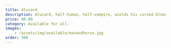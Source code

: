 ```yaml
---
title: Alucard
description: Alucard, half-human, half-vampire, wields his cursed bloodline and mortal heart in a relentless fight to protect humanity from eternal night...and himself.
price: 80.00
category: Available for all.
images: 
    - /assets/img/available/manandhorse.jpg
order: 500
---
```

